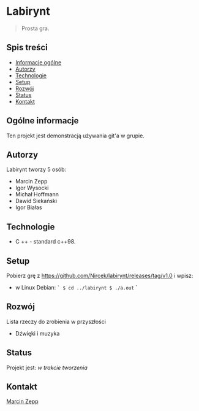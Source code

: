# Labirynt
> Prosta gra.

## Spis treści
* [Informacje ogólne](#ogólne-informacje)
* [Autorzy](#autorzy)
* [Technologie](#technologie)
* [Setup](#setup)
* [Rozwój](#rozwój)
* [Status](#status)
* [Kontakt](#kontakt)

## Ogólne informacje
Ten projekt jest demonstracją używania git'a w grupie.

## Autorzy
Labirynt tworzy 5 osób:
* Marcin Zepp
* Igor Wysocki
* Michał Hoffmann
* Dawid Siekański
* Igor Białas

## Technologie
* C ++ - standard c++98.

## Setup
Pobierz grę z https://github.com/Nircek/labirynt/releases/tag/v1.0
i wpisz:

* w Linux Debian:
`` `
$ cd ../labirynt
$ ./a.out
`` `

## Rozwój
Lista rzeczy do zrobienia w przyszłości
* Dźwięki i muzyka

## Status
Projekt jest: _w trakcie tworzenia_

## Kontakt
[Marcin Zepp](mailto:m.zepp@outlook.com)

